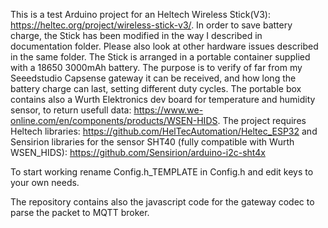 This is a test Arduino project for an Heltech Wireless Stick(V3): https://heltec.org/project/wireless-stick-v3/.
In order to save battery charge, the Stick has been modified in the way I described in documentation folder. Please also look at other hardware issues described in the same folder.
The Stick is arranged in a portable container supplied with a 18650 3000mAh battery.
The purpose is to verify of far from my Seeedstudio Capsense gateway it can be received, and how long the battery charge can last, setting different duty cycles.
The portable box contains also a Wurth Elektronics dev board for temperature and humidity sensor, to return usefull data: https://www.we-online.com/en/components/products/WSEN-HIDS.
The project requires Heltech libraries: https://github.com/HelTecAutomation/Heltec_ESP32 and Sensirion libraries for the sensor SHT40 (fully compatible with Wurth WSEN_HIDS): https://github.com/Sensirion/arduino-i2c-sht4x

To start working rename Config.h_TEMPLATE in Config.h and edit keys to your own needs.

The repository contains also the javascript code for the gateway codec to parse the packet to MQTT broker.
